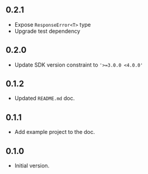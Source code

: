 ## 0.2.1

- Expose `ResponseError<T>` type
- Upgrade test dependency

## 0.2.0

- Update SDK version constraint to `'>=3.0.0 <4.0.0'`

## 0.1.2

- Updated `README.md` doc.

## 0.1.1

- Add example project to the doc.


## 0.1.0

- Initial version.
